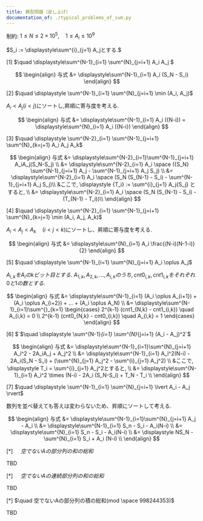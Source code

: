 ```yaml
---
title: 典型問題（足し上げ）
documentation_of: ./typical_problems_of_sum.py
---
```


制約: $1 \le N \le 2 \times 10^5, \quad 1 \le A_i \le 10^9$

$S_i := \displaystyle\sum^{i}_{j=1} A_jとする.$

[1] $`\quad \displaystyle\sum^{N-1}_{i=1} \sum^{N}_{j=i+1} A_i A_j `$

$$
\begin{align}
与式 &= \displaystyle\sum^{N-1}_{i=1} A_i (S_N - S_i)
\end{align}
$$

 [2] $`\quad \displaystyle \sum^{N-1}_{i=1} \sum^{N}_{j=i+1} \min (A_i, A_j)`$

$A_i < A_j (i<j)$にソートし,昇順に寄与度を考える.

$$
\begin{align}
与式 &= \displaystyle\sum^{N-1}_{i=1} A_i ({N-i})
= \displaystyle\sum^{N}_{i=1} A_i ({N-i})
\end{align}
$$

 [3] $`\quad \displaystyle \sum^{N-2}_{i=1} \sum^{N-1}_{j=i+1} \sum^{N}_{k=j+1} A_i A_j A_k`$

$$
\begin{align}
与式 &= \displaystyle\sum^{N-2}_{i=1}\sum^{N-1}_{j=i+1} A_iA_j(S_N-S_j) \\
&= \displaystyle\sum^{N-2}_{i=1} A_i \space ({S_N} \sum^{N-1}_{j=i+1} A_j - \sum^{N-1}_{j=i+1} A_j S_j) \\
&= \displaystyle\sum^{N-2}_{i=1} A_i \space (S_N (S_{N-1} - S_i)  - \sum^{N-1}_{j=i+1} A_j S_j)\\
&ここで, \displaystyle {T_i} := \sum^{i}_{j=1} A_j{S_j} とすると, \\
&= \displaystyle\sum^{N-2}_{i=1} A_i \space (S_N (S_{N-1} - S_i)  - (T_{N-1} - T_i))\\
\end{align}
$$

 [4] $`\quad \displaystyle \sum^{N-2}_{i=1} \sum^{N-1}_{j=i+1} \sum^{N}_{k=j+1} \min (A_i, A_j, A_k)`$

$A_i < A_j < A_k \quad (i<j<k)$にソートし、昇順に寄与度を考える.

$$
\begin{align}
与式 &= \displaystyle\sum^{N}_{i=1} A_i \frac{(N-i)(N-1-i)}{2}
\end{align}
$$

 [5] $`\quad \displaystyle \sum^{N-1}_{i=1} \sum^{N}_{j=i+1} A_i \oplus A_j`$

$A_{i,k}をA_iのkビット目とする.$
$A_{1,k},A_{2,k},...,A_{i,k}のうち, cnt0_{i,k}, cnt1_{i,k}をそれぞれ0と1の数とする.$

$$
\begin{align}
与式 &= \displaystyle\sum^{N-1}_{i=1} (A_i \oplus A_{i+1}) + (A_i \oplus A_{i+2}) + ... + (A_i \oplus A_N) \\
&= \displaystyle\sum^{N-1}_{i=1}\sum^{}_{k=1}
\begin{cases}
2^{k-1} (cnt1_{N,k} - cnt1_{i,k}) \quad A_{i,k} = 0 \\
2^{k-1} (cnt0_{N,k} - cnt0_{i,k}) \quad A_{i,k} = 1 
\end{cases}
\end{align}
$$



 [6] $`$\quad \displaystyle \sum^{N-1}_{i=1} \sum^{N}_{j=i+1} (A_i - A_j)^2`$


$$
\begin{align}
与式 &= \displaystyle\sum^{N-1}_{i=1}\sum^{N}_{j=i+1} A_i^2 - 2A_iA_j + A_j^2 \\
&= \displaystyle\sum^{N-1}_{i=1} A_i^2(N-i) -  2A_i(S_N - S_i) + (\sum^{N}_{j=1} A_j^2 - \sum^{i}_{j=1} A_j^2) \\
&ここで, \displaystyle T_i = \sum^{i}_{j=1} A_j^2とすると, \\
&= \displaystyle\sum^{N-1}_{i=1} A_i^2 \times (N-i) -  2A_i (S_N-S_i) + T_N - T_i \\
\end{align}
$$

 [7] $`\quad \displaystyle \sum^{N-1}_{i=1} \sum^{N}_{j=i+1} \lvert A_i - A_j \rvert`$

数列を並べ替えても答えは変わらないため、昇順にソートして考える.

$$
\begin{align}
与式 &= \displaystyle\sum^{N-1}_{i=1}\sum^{N}_{j=i+1} A_j - A_i \\
&= \displaystyle\sum^{N-1}_{i=1} S_n - S_i - A_i(N-i)  \\
&= \displaystyle\sum^{N}_{i=1} S_n - S_i - A_i(N-i)  \\
&= \displaystyle NS_N - \sum^{N}_{i=1} S_i + A_i (N-i)  \\
\end{align}
$$

 [*] $`\quad 空でないAの部分列の和の総和`$

TBD

 [*] $`\quad 空でないAの連続部分列の和の総和`$

TBD

 [*] $`\quad 空でないAの部分列の積の総和(mod \space 998244353)`$

TBD